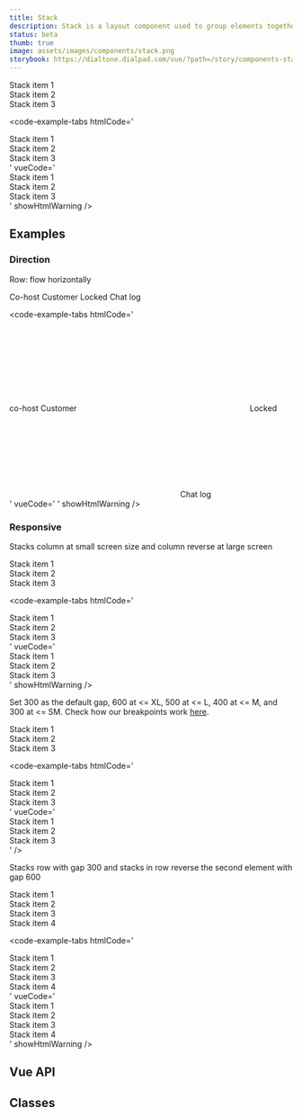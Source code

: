 ```yaml
---
title: Stack
description: Stack is a layout component used to group elements together and apply a space between them.
status: beta
thumb: true
image: assets/images/components/stack.png
storybook: https://dialtone.dialpad.com/vue/?path=/story/components-stack--default
---
```


<code-well-header>
    <div class="d-stack d-stack--gap-500">
      <div class="d-bgc-magenta-100">
        Stack item 1
      </div>
      <div class="d-bgc-magenta-100">
        Stack item 2
      </div>
      <div class="d-bgc-magenta-100">
        Stack item 3
      </div>
    </div>
</code-well-header>

<code-example-tabs
htmlCode='
<div class="d-stack d-stack--gap-500">
  <div class="d-bgc-magenta-100">Stack item 1</div>
  <div class="d-bgc-magenta-100">Stack item 2</div>
  <div class="d-bgc-magenta-100">Stack item 3</div>
</div>
'
vueCode='
<dt-stack
  gap="500"
>
  <div class="d-bgc-magenta-100">
    Stack item 1
  </div>
  <div class="d-bgc-magenta-100">
    Stack item 2
  </div>
  <div class="d-bgc-magenta-100">
    Stack item 3
  </div>
</dt-stack>
'
showHtmlWarning />

## Examples

### Direction

Row: flow horizontally

<code-well-header>
    <div class="d-stack d-stack--row d-stack--gap-400">
      <span class="d-badge">Co-host</span>
      <span class="d-badge">Customer</span>
      <span class="d-badge">
        <span class="d-badge__icon-left">
          <dt-icon name="lock" size="200" />
        </span>
        <span class="d-badge__label">Locked</span>
      </span>
      <span class="d-badge">
        <span class="d-badge__icon-left">
          <dt-icon name="message" size="200" />
        </span>
        <span class="d-badge__label">Chat log</span>
      </span>
    </div>
</code-well-header>

<code-example-tabs
htmlCode='
<div class="d-stack d-stack--row d-stack--gap-500">
  <span class="d-badge">
    <span class="d-badge__label"> co-host </span>
  </span>
  <span class="d-badge">
    <span class="d-badge__label"> Customer </span>
  </span>
  <span class="d-badge">
    <span class="d-badge__icon-left">
      <svg>...</svg>
    </span>
    <span class="d-badge__label"> Locked </span>
  </span>
  <span class="d-badge">
    <span class="d-badge__icon-left">
      <svg>...</svg>
    </span>
    <span class="d-badge__label"> Chat log </span>
  </span>
</div>
'
vueCode='
<dt-stack
  gap="500"
  direction="row"
>
  <dt-badge text="co-host" />
  <dt-badge text="Customer" />
  <dt-badge
    icon-left="lock"
    text="Locked"
  />
  <dt-badge
    icon-left="message"
    text="Chat log"
  />
</dt-stack>
'
showHtmlWarning />

### Responsive

Stacks column at small screen size and column reverse at large screen

<code-well-header>
    <div class="d-stack d-stack--row d-stack--sm-column d-stack--lg-column-reverse d-stack--gap-100">
      <div class="d-bgc-magenta-100">
        Stack item 1
      </div>
      <div class="d-bgc-magenta-100">
        Stack item 2
      </div>
      <div class="d-bgc-magenta-100">
        Stack item 3
      </div>
    </div>
</code-well-header>

<code-example-tabs
htmlCode='
<div class="d-stack d-stack--row d-stack--sm-column d-stack--lg-column-reverse d-stack--gap-0">
  <div class="d-bgc-magenta-100">Stack item 1</div>
  <div class="d-bgc-magenta-100">Stack item 2</div>
  <div class="d-bgc-magenta-100">Stack item 3</div>
</div>
'
vueCode='
<dt-stack
  :direction="{ `default`: `row`, `sm`: `column`, `lg`: `column-reverse` }"
>
  <div class="d-bgc-magenta-100">
    Stack item 1
  </div>
  <div class="d-bgc-magenta-100">
    Stack item 2
  </div>
  <div class="d-bgc-magenta-100">
    Stack item 3
  </div>
</dt-stack>
'
showHtmlWarning />

Set 300 as the default gap, 600 at <= XL, 500 at <= L, 400 at <= M, and 300 at <= SM. Check how our breakpoints work [here](/utilities/responsive/breakpoints.html).

<code-well-header>
  <dt-stack :gap="{ default: '300', xl: '600', lg: '500', md: '400', sm: '300' }">
    <div class="d-bgc-magenta-100">
      Stack item 1
    </div>
    <div class="d-bgc-magenta-100">
      Stack item 2
    </div>
    <div class="d-bgc-magenta-100">
      Stack item 3
    </div>
  </dt-stack>
</code-well-header>

<code-example-tabs
htmlCode='
<div class="d-stack d-stack--gap-300 d-stack--sm-gap-300 d-stack--md-gap-400 d-stack--lg-gap-500 d-stack--xl-gap-600">
  <div class="d-bgc-magenta-100">Stack item 1</div>
  <div class="d-bgc-magenta-100">Stack item 2</div>
  <div class="d-bgc-magenta-100">Stack item 3</div>
</div>
'
vueCode='
<dt-stack :gap="{ default: `300`, xl: `600`, lg: `500`, md: `400`, sm: `300` }">
  <div class="d-bgc-magenta-100">
    Stack item 1
  </div>
  <div class="d-bgc-magenta-100">
    Stack item 2
  </div>
  <div class="d-bgc-magenta-100">
    Stack item 3
  </div>
</dt-stack>
'
/>

Stacks row with gap 300 and stacks in row reverse the second element with gap 600

<code-well-header>
    <section class="d-stack d-stack--row d-stack--gap-300">
      <div class="d-bgc-magenta-100">
        Stack item 1
      </div>
      <div>
        <div class="d-bgc-magenta-100">
          Stack item 2
        </div>
        <div class="d-stack d-stack--row-reverse d-stack--gap-600">
          <div class="d-bgc-magenta-200">
            Stack item 3
          </div>
          <div class="d-bgc-magenta-200">
            Stack item 4
          </div>
        </div>
      </div>
    </section>
</code-well-header>

<code-example-tabs
htmlCode='
<section class="d-stack d-stack--row d-stack--gap-300">
  <div class="d-bgc-magenta-100">Stack item 1</div>
  <div>
    <div class="d-bgc-magenta-100">Stack item 2</div>
    <div class="d-stack d-stack--row-reverse d-stack--gap-500">
      <div class="d-bgc-magenta-200">Stack item 3</div>
      <div class="d-bgc-magenta-200">Stack item 4</div>
    </div>
  </div>
</section>
'
vueCode='
<dt-stack
  direction="row"
  as="section"
  gap="300"
>
  <div class="d-bgc-magenta-100">Stack item 1</div>
  <div>
    <div class="d-bgc-magenta-100">Stack item 2</div>
    <dt-stack
      direction="row-reverse"
      gap="500"
    >
      <div class="d-bgc-magenta-200">Stack item 3</div>
      <div class="d-bgc-magenta-200">Stack item 4</div>
    </dt-stack>
  </div>
</dt-stack>
'
showHtmlWarning />

## Vue API

<component-vue-api component-name="stack" />

## Classes

<component-class-table component-name="stack"></component-class-table>
